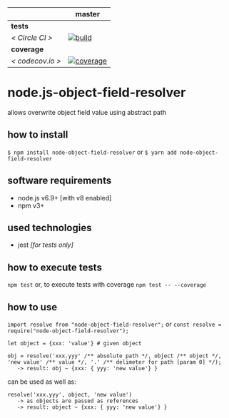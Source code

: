 [circle.ci-master-badge]: https://circleci.com/gh/explore-node-js/node.js-object-field-resolver/tree/master.svg?style=svg
[circle.ci-master-link]: https://circleci.com/gh/explore-node-js/node.js-object-field-resolver/tree/master
[codecov.io-master-badge]: https://codecov.io/gh/explore-node-js/node.js-object-field-resolver/branch/master/graph/badge.svg
[codecov.io-master-link]: https://codecov.io/gh/explore-node-js/node.js-object-field-resolver

|                  | master
|---               |---
| __tests__        |
| _< Circle CI >_  | [![build][circle.ci-master-badge]][circle.ci-master-link]
| __coverage__     |
| _< codecov.io >_ | [![coverage][codecov.io-master-badge]][codecov.io-master-link]


# node.js-object-field-resolver
allows overwrite object field value using abstract path

## how to install
`$ npm install node-object-field-resolver` or `$ yarn add node-object-field-resolver`

## software requirements
 * node.js v6.9+ [with v8 enabled]
 * npm v3+

## used technologies
 * jest _[for tests only]_
 
## how to execute tests
 `npm test` or, to execute tests with coverage `npm test -- --coverage`

## how to use
`import resolve from "node-object-field-resolver";`
or `const resolve = require("node-object-field-resolver");`

```
let object = {xxx: 'value'} # given object

obj = resolve('xxx.yyy' /** absolute path */, object /** object */, 'new value' /** value */, '.' /** delimeter for path [param 0] */);
   -> result: obj ~ {xxx: { yyy: 'new value'} }
```
can be used as well as:
```
resolve('xxx.yyy', object, 'new value')
   -> as objects are passed as references
   -> result: object ~ {xxx: { yyy: 'new value'} }
```
